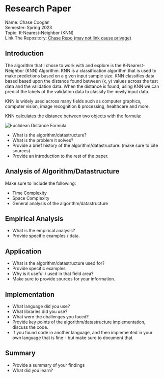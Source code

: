 # Research Paper
Name: Chase Coogan\
Semester: Spring 2023\
Topic: K-Nearest-Neighbor (KNN)\
Link The Repository: [Chase Repo (may not link cause privage)](https://github.com/cwcoogan/CS5008-Research-Project)

## Introduction

The algorithm that I chose to work with and explore is the K-Nearest-Neighbor (KNN) Algorithm. KNN is a classification algorithm that is used to make predictions based on a given input sample size. KNN classifies data based based upon the distance found between (x, y) values across the test data and the validation data. When the distance is found, using KNN we can predict the labels of the validation data to classify the newly input data. 

KNN is widely used across many fields such as computer graphics, computer vision, image recognition & processing, healthcare and more. 

KNN calculates the distance between two objects with the formula:


![Euclidean Distance Formula]("images/CodeCogsEqn.png")








- What is the algorithm/datastructure?
- What is the problem it solves? 
- Provide a brief history of the algorithm/datastructure. (make sure to cite sources)
- Provide an introduction to the rest of the paper. 


## Analysis of Algorithm/Datastructure
Make sure to include the following:
- Time Complexity
- Space Complexity
- General analysis of the algorithm/datastructure

## Empirical Analysis
- What is the empirical analysis?
- Provide specific examples / data.


## Application
- What is the algorithm/datastructure used for?
- Provide specific examples
- Why is it useful / used in that field area?
- Make sure to provide sources for your information.


## Implementation
- What language did you use?
- What libraries did you use?
- What were the challenges you faced?
- Provide key points of the algorithm/datastructure implementation, discuss the code.
- If you found code in another language, and then implemented in your own language that is fine - but make sure to document that.


## Summary
- Provide a summary of your findings
- What did you learn?